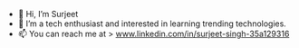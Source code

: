 - 👋 Hi, I’m Surjeet
- 👀 I’m a tech enthusiast and interested in learning trending technologies.
- 📫 You can reach me at > www.linkedin.com/in/surjeet-singh-35a129316


<!---
surjeet3/surjeet3 is a ✨ special ✨ repository because its `README.md` (this file) appears on your GitHub profile.
You can click the Preview link to take a look at your changes.
--->
